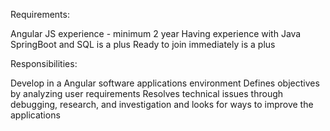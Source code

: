 Requirements:

Angular JS experience - minimum 2 year
Having experience with Java SpringBoot and SQL is a plus
Ready to join immediately is a plus

Responsibilities:

Develop in a Angular software applications environment
Defines objectives by analyzing user requirements
Resolves technical issues through debugging, research, and investigation and looks for ways to improve the applications